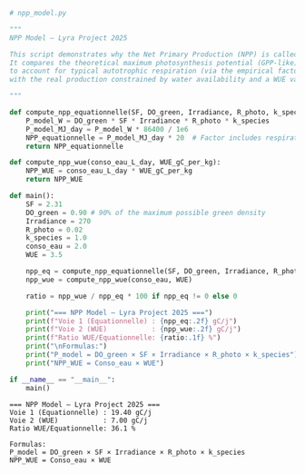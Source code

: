 ```python
# npp_model.py

"""
NPP Model — Lyra Project 2025

This script demonstrates why the Net Primary Production (NPP) is called NET:
It compares the theoretical maximum photosynthesis potential (GPP-like) adjusted
to account for typical autotrophic respiration (via the empirical factor 20 gC/MJ),
with the real production constrained by water availability and a WUE value.

"""

def compute_npp_equationnelle(SF, DO_green, Irradiance, R_photo, k_species):
    P_model_W = DO_green * SF * Irradiance * R_photo * k_species
    P_model_MJ_day = P_model_W * 86400 / 1e6
    NPP_equationnelle = P_model_MJ_day * 20  # Factor includes respiration losses
    return NPP_equationnelle

def compute_npp_wue(conso_eau_L_day, WUE_gC_per_kg):
    NPP_WUE = conso_eau_L_day * WUE_gC_per_kg
    return NPP_WUE

def main():
    SF = 2.31
    DO_green = 0.90 # 90% of the maximum possible green density
    Irradiance = 270
    R_photo = 0.02
    k_species = 1.0
    conso_eau = 2.0
    WUE = 3.5

    npp_eq = compute_npp_equationnelle(SF, DO_green, Irradiance, R_photo, k_species)
    npp_wue = compute_npp_wue(conso_eau, WUE)

    ratio = npp_wue / npp_eq * 100 if npp_eq != 0 else 0

    print("=== NPP Model — Lyra Project 2025 ===")
    print(f"Voie 1 (Equationnelle) : {npp_eq:.2f} gC/j")
    print(f"Voie 2 (WUE)           : {npp_wue:.2f} gC/j")
    print(f"Ratio WUE/Equationnelle: {ratio:.1f} %")
    print("\nFormulas:")
    print("P_model = DO_green × SF × Irradiance × R_photo × k_species")
    print("NPP_WUE = Conso_eau × WUE")

if __name__ == "__main__":
    main()

```

    === NPP Model — Lyra Project 2025 ===
    Voie 1 (Equationnelle) : 19.40 gC/j
    Voie 2 (WUE)           : 7.00 gC/j
    Ratio WUE/Equationnelle: 36.1 %
    
    Formulas:
    P_model = DO_green × SF × Irradiance × R_photo × k_species
    NPP_WUE = Conso_eau × WUE
    


```python

```
